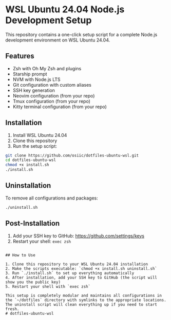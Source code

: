 # WSL Ubuntu 24.04 Node.js Development Setup

This repository contains a one-click setup script for a complete Node.js development environment on WSL Ubuntu 24.04.

## Features

- Zsh with Oh My Zsh and plugins
- Starship prompt
- NVM with Node.js LTS
- Git configuration with custom aliases
- SSH key generation
- Neovim configuration (from your repo)
- Tmux configuration (from your repo)
- Kitty terminal configuration (from your repo)

## Installation

1. Install WSL Ubuntu 24.04
2. Clone this repository
3. Run the setup script:

```bash
git clone https://github.com/osiic/dotfiles-ubuntu-wsl.git
cd dotfiles-ubuntu-wsl
chmod +x install.sh
./install.sh
```

## Uninstallation

To remove all configurations and packages:

```bash
./uninstall.sh
```

## Post-Installation

1. Add your SSH key to GitHub: https://github.com/settings/keys
2. Restart your shell: `exec zsh`
```

## How to Use

1. Clone this repository to your WSL Ubuntu 24.04 installation
2. Make the scripts executable: `chmod +x install.sh uninstall.sh`
3. Run `./install.sh` to set up everything automatically
4. After installation, add your SSH key to GitHub (the script will show you the public key)
5. Restart your shell with `exec zsh`

This setup is completely modular and maintains all configurations in the `~/dotfiles` directory with symlinks to the appropriate locations. The uninstall script will clean everything up if you need to start fresh.
# dotfiles-ubuntu-wsl

